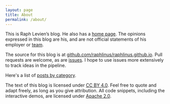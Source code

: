 ```yaml
---
layout: page
title: About
permalink: /about/
---
```


This is Raph Levien’s blog. He also has a [home page](http://levien.com). The opinions expressed in this blog are his, and are not official statements of his employer or [team].

The source for this blog is at
[github.com/raphlinus/raphlinus.github.io](https://github.com/raphlinus/raphlinus.github.io).
Pull requests are welcome, as are [issues](https://github.com/raphlinus/raphlinus.github.io/issues). I hope to use issues more extensively to track ideas in the pipeline.

Here's a list of [posts by category](/categories.html).

The text of this blog is licensed under [CC BY 4.0]. Feel free to quote and adapt freely, as long as you give attribution. All code snippets, including the interactive demos, are licensed under [Apache 2.0].

[CC BY 4.0]: https://creativecommons.org/licenses/by/4.0/
[Apache 2.0]: https://www.apache.org/licenses/LICENSE-2.0
[team]: https://fonts.google.com

